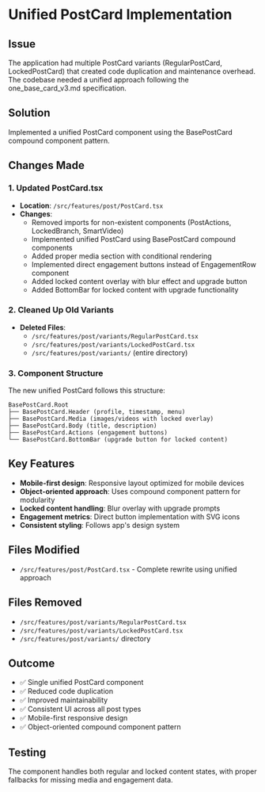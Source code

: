# Unified PostCard Implementation

## Issue
The application had multiple PostCard variants (RegularPostCard, LockedPostCard) that created code duplication and maintenance overhead. The codebase needed a unified approach following the one_base_card_v3.md specification.

## Solution
Implemented a unified PostCard component using the BasePostCard compound component pattern.

## Changes Made

### 1. Updated PostCard.tsx
- **Location**: `/src/features/post/PostCard.tsx`
- **Changes**:
  - Removed imports for non-existent components (PostActions, LockedBranch, SmartVideo)
  - Implemented unified PostCard using BasePostCard compound components
  - Added proper media section with conditional rendering
  - Implemented direct engagement buttons instead of EngagementRow component
  - Added locked content overlay with blur effect and upgrade button
  - Added BottomBar for locked content with upgrade functionality

### 2. Cleaned Up Old Variants
- **Deleted Files**:
  - `/src/features/post/variants/RegularPostCard.tsx`
  - `/src/features/post/variants/LockedPostCard.tsx`
  - `/src/features/post/variants/` (entire directory)

### 3. Component Structure
The new unified PostCard follows this structure:
```
BasePostCard.Root
├── BasePostCard.Header (profile, timestamp, menu)
├── BasePostCard.Media (images/videos with locked overlay)
├── BasePostCard.Body (title, description)
├── BasePostCard.Actions (engagement buttons)
└── BasePostCard.BottomBar (upgrade button for locked content)
```

## Key Features
- **Mobile-first design**: Responsive layout optimized for mobile devices
- **Object-oriented approach**: Uses compound component pattern for modularity
- **Locked content handling**: Blur overlay with upgrade prompts
- **Engagement metrics**: Direct button implementation with SVG icons
- **Consistent styling**: Follows app's design system

## Files Modified
- `/src/features/post/PostCard.tsx` - Complete rewrite using unified approach

## Files Removed
- `/src/features/post/variants/RegularPostCard.tsx`
- `/src/features/post/variants/LockedPostCard.tsx`
- `/src/features/post/variants/` directory

## Outcome
- ✅ Single unified PostCard component
- ✅ Reduced code duplication
- ✅ Improved maintainability
- ✅ Consistent UI across all post types
- ✅ Mobile-first responsive design
- ✅ Object-oriented compound component pattern

## Testing
The component handles both regular and locked content states, with proper fallbacks for missing media and engagement data.